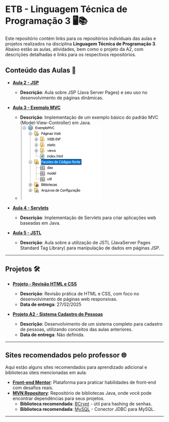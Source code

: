 # ETB - Linguagem Técnica de Programação 3 🖥️📚

Este repositório contém links para os repositórios individuais das aulas e projetos realizados na disciplina **Linguagem Técnica de Programação 3**. Abaixo estão as aulas, atividades, bem como o projeto da A2, com descrições detalhadas e links para os respectivos repositórios.

## Conteúdo das Aulas 📘

* **[Aula 2 - JSP](https://github.com/alineop120/aula-jsp)**
   - **Descrição**: Aula sobre JSP (Java Server Pages) e seu uso no desenvolvimento de páginas dinâmicas.
   
* **[Aula 3 - Exemplo MVC](https://github.com/alineop120/exemplo-mvc)**
   - **Descrição**: Implementação de um exemplo básico do padrão MVC (Model-View-Controller) em Java.
   - ![Exemplo MVC](estrutura_mvc.png)

* **[Aula 4 - Servlets](https://github.com/alineop120/aula-servlet)**
   - **Descrição**: Implementação de Servlets para criar aplicações web baseadas em Java.

* **[Aula 5 - JSTL](https://github.com/alineop120/aula-jstl)**
   - **Descrição**: Aula sobre a utilização de JSTL (JavaServer Pages Standard Tag Library) para manipulação de dados em páginas JSP.

---

## Projetos 🛠️

* **[Projeto - Revisão HTML e CSS](https://github.com/alineop120/projeto-recipe-main)**
    - **Descrição**: Revisão prática de HTML e CSS, com foco no desenvolvimento de páginas web responsivas.
    - **Data de entrega**: 27/02/2025

* **[Projeto A2 - Sistema Cadastro de Pessoas](https://github.com/alineop120/projeto-a2-ltp3)**
   - **Descrição**: Desenvolvimento de um sistema completo para cadastro de pessoas, utilizando conceitos das aulas anteriores.
   - **Data de entrega**: Não definida.

---

## Sites recomendados pelo professor 🌐

Aqui estão alguns sites recomendados para aprendizado adicional e bibliotecas úteis mencionadas em aula:

- **[Front-end Mentor](https://www.frontendmentor.io/)**: Plataforma para praticar habilidades de front-end com desafios reais.
- **[MVN Repository](https://mvnrepository.com/)**: Repositório de bibliotecas Java, onde você pode encontrar dependências para seus projetos.
  - **Biblioteca recomendada**: [BCrypt](https://mvnrepository.com/artifact/org.mindrot.bcrypt/bcrypt/0.3) - útil para hashing de senhas.
  - **Biblioteca recomendada**: [MySQL](https://mvnrepository.com/artifact/mysql/mysql-connector-java) - Conector JDBC para MySQL.

---
